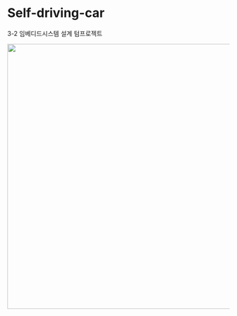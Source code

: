 # Self-driving-car
3-2 임베디드시스템 설계 텀프로젝트


<img src="https://user-images.githubusercontent.com/79401359/146889943-b744c587-8a55-42be-b7bc-ab96c1a103ed.jpg"  width="720" height="600">
